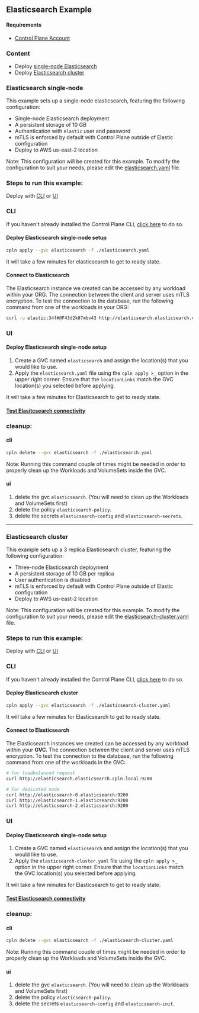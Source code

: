 ## Elasticsearch Example

#### Requirements
* [Control Plane Account](https://controlplane.com)

### Content
* Deploy [single-node Elasticsearch](#elasticsearch-single-node)
* Deploy [Elasticsearch cluster](#elasticsearch-cluster)

### Elasticsearch single-node

This example sets up a single-node elasticsearch, featuring the following configuration:
* Single-node Elasticsearch deployment
* A persistent storage of 10 GB
* Authentication with `elastic` user and password
* mTLS is enforced by default with Control Plane outside of Elastic configuration
* Deploy to AWS us-east-2 location

Note: This configuration will be created for this example. To modify the configuration to suit your needs, please edit the [elasticsearch.yaml](elasticsearch.yaml) file.

### Steps to run this example:

Deploy with [CLI](#cli) or [UI](#ui)

### CLI

If you haven't already installed the Control Plane CLI, [click here](https://docs.controlplane.com/reference/cli) to do so.

#### Deploy Elasticsearch single-node setup

```bash
cpln apply --gvc elasticsearch -f ./elasticsearch.yaml
```
It will take a few minutes for elasticsearch  to get to ready state.

#### Connect to Elasticsearch

The Elasticsearch instance we created can be accessed by any workload within your ORG. The connection between the client and server uses mTLS encryption. To test the connection to the database, run the following command from one of the workloads in your ORG:

```BASH
curl -u elastic:34f#@F43d2k87mbv43 http://elasticsearch.elasticsearch.cpln.local:9200
``` 

### UI

#### Deploy Elasticsearch single-node setup

1. Create a GVC named `elasticsearch` and assign the location(s) that you would like to use.
2. Apply the `elasticsearch.yaml` file using the `cpln apply >_` option in the upper right corner. Ensure that the `locationLinks` match the GVC location(s) you selected before applying.

It will take a few minutes for Elasticsearch to get to ready state.

#### [Test Elasitcsearch connectivity](#connect-to-elasticsearch)

### cleanup:

#### cli

```bash
cpln delete --gvc elasticsearch -f ./elasticsearch.yaml
```
Note: Running this command couple of times might be needed in order to properly clean up the Workloads and VolumeSets inside the GVC.

#### ui

1. delete the gvc `elasticsearch`. (You will need to clean up the Workloads and VolumeSets first)
1. delete the policy `elasticsearch-policy`.
1. delete the secrets `elasticsearch-config` and `elasticsearch-secrets`.

---

### Elasticsearch cluster

This example sets up a 3 replica Elasticsearch cluster, featuring the following configuration:
* Three-node Elasticsearch deployment
* A persistent storage of 10 GB per replica
* User authentication is disabled
* mTLS is enforced by default with Control Plane outside of Elastic configuration
* Deploy to AWS us-east-2 location

Note: This configuration will be created for this example. To modify the configuration to suit your needs, please edit the [elasticsearch-cluster.yaml](elasticsearch-cluster.yaml) file.

### Steps to run this example:

Deploy with [CLI](#cli-2) or [UI](#ui-2)

### CLI

If you haven't already installed the Control Plane CLI, [click here](https://docs.controlplane.com/reference/cli) to do so.

#### Deploy Elasticsearch cluster

```bash
cpln apply --gvc elasticsearch -f ./elasticsearch-cluster.yaml
```
It will take a few minutes for Elasticsearch to get to ready state.

#### Connect to Elasticsearch

The Elasticsearch instances we created can be accessed by any workload within your **GVC**. The connection between the client and server uses mTLS encryption. To test the connection to the database, run the following command from one of the workloads in the GVC:

```BASH
# For loadbalanced request
curl http://elasticsearch.elasticsearch.cpln.local:9200

# For dedicated node
curl http://elasticsearch-0.elasticsearch:9200
curl http://elasticsearch-1.elasticsearch:9200
curl http://elasticsearch-2.elasticsearch:9200
``` 

### UI

#### Deploy Elasticsearch single-node setup

1. Create a GVC named `elasticsearch` and assign the location(s) that you would like to use.
2. Apply the `elasticsearch-cluster.yaml` file using the `cpln apply >_` option in the upper right corner. Ensure that the `locationLinks` match the GVC location(s) you selected before applying.

It will take a few minutes for Elasticsearch to get to ready state.

#### [Test Elasticsearch connectivity](#connect-to-elasticsearch-1)

### cleanup:

#### cli

```bash
cpln delete --gvc elasticsearch -f ./elasticsearch-cluster.yaml
```
Note: Running this command couple of times might be needed in order to properly clean up the Workloads and VolumeSets inside the GVC.

#### ui

1. delete the gvc `elasticsearch`. (You will need to clean up the Workloads and VolumeSets first)
1. delete the policy `elasticsearch-policy`.
1. delete the secrets `elasticsearch-config` and `elasticsearch-init`.